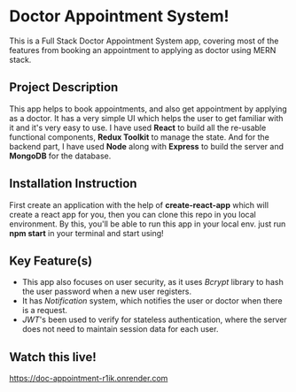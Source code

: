 # Doctor Appointment System!

This is a Full Stack Doctor Appointment System app, covering most of the features from booking an appointment to applying as doctor using MERN stack.


## Project Description

This app helps to book appointments, and also get appointment by applying as  a doctor.  It has a very simple UI which helps the user to get familiar with it and it's very easy to use. I have used **React** to build all the re-usable functional components, **Redux Toolkit** to manage the state. And for the backend part, I have used **Node** along with **Express** to build the server and **MongoDB** for the database.

## Installation Instruction

First create an application with the help of **create-react-app** which will create a react app for you, then you can clone this repo in you local environment. By this, you'll be able to run this app in your local env. just run **npm start** in your terminal and start using!

## Key Feature(s)

- This app also focuses on user security, as it uses *Bcrypt* library to hash the user password when a new user registers.
- It has *Notification* system, which notifies the user or doctor when there is a request.
- *JWT*'s been used to verify for stateless authentication, where the server does not need to maintain session data for each user.

## Watch this live!

https://doc-appointment-r1ik.onrender.com
